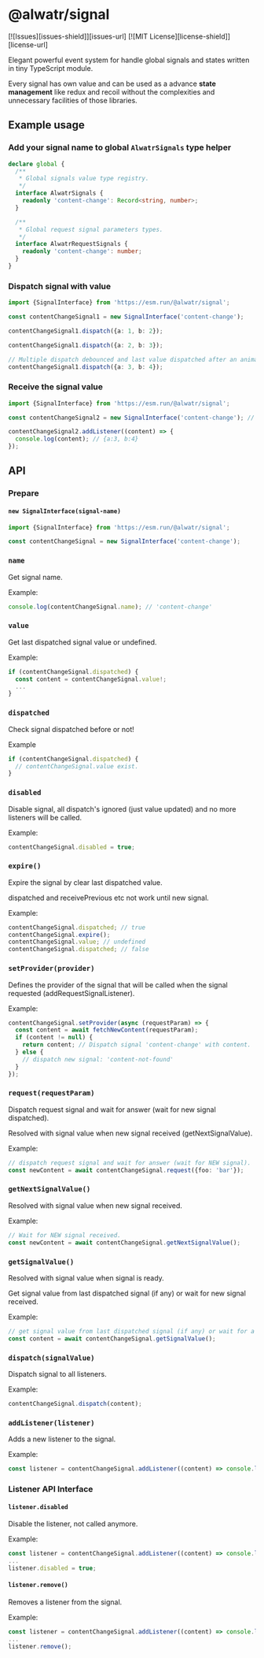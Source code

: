 # @alwatr/signal
[![Issues][issues-shield]][issues-url]
[![MIT License][license-shield]][license-url]

Elegant powerful event system for handle global signals and states written in tiny TypeScript module.

Every signal has own value and can be used as a advance **state management** like redux and recoil without the complexities and unnecessary facilities of those libraries.

## Example usage

### Add your signal name to global `AlwatrSignals` type helper

```ts
declare global {
  /**
   * Global signals value type registry.
   */
  interface AlwatrSignals {
    readonly 'content-change': Record<string, number>;
  }

  /**
   * Global request signal parameters types.
   */
  interface AlwatrRequestSignals {
    readonly 'content-change': number;
  }
}
```

### Dispatch signal with value

```ts
import {SignalInterface} from 'https://esm.run/@alwatr/signal';

const contentChangeSignal1 = new SignalInterface('content-change');

contentChangeSignal1.dispatch({a: 1, b: 2});

contentChangeSignal1.dispatch({a: 2, b: 3});

// Multiple dispatch debounced and last value dispatched after an animation frame.
contentChangeSignal1.dispatch({a: 3, b: 4});
```

### Receive the signal value

```ts
import {SignalInterface} from 'https://esm.run/@alwatr/signal';

const contentChangeSignal2 = new SignalInterface('content-change'); // Same share signal as contentChangeSignal1

contentChangeSignal2.addListener((content) => {
  console.log(content); // {a:3, b:4}
});
```

## API

### Prepare

#### `new SignalInterface(signal-name)`

```ts
import {SignalInterface} from 'https://esm.run/@alwatr/signal';

const contentChangeSignal = new SignalInterface('content-change');
```

### `name`

Get signal name.

Example:

```ts
console.log(contentChangeSignal.name); // 'content-change'
```

### `value`

Get last dispatched signal value or undefined.

Example:

```ts
if (contentChangeSignal.dispatched) {
  const content = contentChangeSignal.value!;
  ...
}
```

### `dispatched`

Check signal dispatched before or not!

Example

```ts
if (contentChangeSignal.dispatched) {
  // contentChangeSignal.value exist.
}
```

### `disabled`

Disable signal, all dispatch's ignored (just value updated) and no more listeners will be called.

Example:

```ts
contentChangeSignal.disabled = true;
```

### `expire()`

Expire the signal by clear last dispatched value.

dispatched and receivePrevious etc not work until new signal.

Example:

```ts
contentChangeSignal.dispatched; // true
contentChangeSignal.expire();
contentChangeSignal.value; // undefined
contentChangeSignal.dispatched; // false
```

### `setProvider(provider)`

Defines the provider of the signal that will be called when the signal requested (addRequestSignalListener).

Example:

```ts
contentChangeSignal.setProvider(async (requestParam) => {
  const content = await fetchNewContent(requestParam);
  if (content != null) {
    return content; // Dispatch signal 'content-change' with content.
  } else {
    // dispatch new signal: 'content-not-found'
  }
});
```

### `request(requestParam)`

Dispatch request signal and wait for answer (wait for new signal dispatched).

Resolved with signal value when new signal received (getNextSignalValue).

Example:

```ts
// dispatch request signal and wait for answer (wait for NEW signal).
const newContent = await contentChangeSignal.request({foo: 'bar'});
```

### `getNextSignalValue()`

Resolved with signal value when new signal received.

Example:

```ts
// Wait for NEW signal received.
const newContent = await contentChangeSignal.getNextSignalValue();
```

### `getSignalValue()`

Resolved with signal value when signal is ready.

Get signal value from last dispatched signal (if any) or wait for new signal received.

Example:

```ts
// get signal value from last dispatched signal (if any) or wait for a new signal to receive
const content = await contentChangeSignal.getSignalValue();
```

### `dispatch(signalValue)`

Dispatch signal to all listeners.

Example:

```ts
contentChangeSignal.dispatch(content);
```

### `addListener(listener)`

Adds a new listener to the signal.

Example:

```ts
const listener = contentChangeSignal.addListener((content) => console.log(content));
```

### Listener API Interface

#### `listener.disabled`

Disable the listener, not called anymore.

Example:

```ts
const listener = contentChangeSignal.addListener((content) => console.log(content));
...
listener.disabled = true;
```

#### `listener.remove()`

Removes a listener from the signal.

Example:

```ts
const listener = contentChangeSignal.addListener((content) => console.log(content));
...
listener.remove();
```

